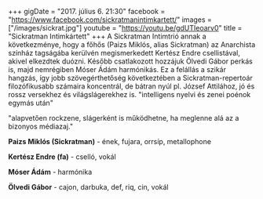 +++
gigDate = "2017. július 6. 21:30"
facebook = "https://www.facebook.com/sickratmanintimkartett/"
images = ["/images/sickrat.jpg"]
youtube = "https://youtu.be/gdUTIeoarv0"
title = "Sickratman Intimkártett"
+++
A Sickratman Intimtrió annak a következménye, hogy a főhős (Paizs Miklós, alias Sickratman) az Anarchista színház tagságába kerülvén megismerkedett Kertész Endre csellistával, akivel elkezdtek duózni. Később csatlakozott hozzájuk Ölvedi Gábor perkás is, majd nemrégiben Móser Ádám harmónikás.
Ez a felállás a szikár hangzás, így jobb szövegérthetőség következtében a Sickratman-repertoár filozófikusabb számaira koncentrál, de bátran nyúl pl. József Attilához, jó és rossz versekhez és világslágerekhez is.
"intelligens nyelvi és zenei poénok egymás után"

"alapvetően rockzene, slágerként is működhetne, ha meglenne alá az a bizonyos médiazaj."

**Paizs Miklós (Sickratman)** - ének, fujara, orrsíp, metallophone

**Kertész Endre (fa)** - cselló, vokál

**Móser Ádám** - harmónika

**Ölvedi Gábor** - cajon, darbuka, def, riq, cin, vokál
